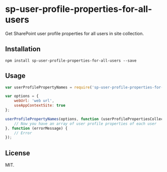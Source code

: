 # sp-user-profile-properties-for-all-users
Get SharePoint user profile properties for all users in site collection.

## Installation
```
npm install sp-user-profile-properties-for-all-users --save
```

## Usage
```js
var userProfilePropertyNames = require('sp-user-profile-properties-for-all-users');

var options = {
    webUrl: 'web url',
    useAppContextSite: true
};

userProfilePropertyNames(options, function (userProfilePropertiesCollection) {
    // Now you have an array of user profile properties of each user
}, function (errorMessage) {
    // Error
});

```

## License
MIT.

